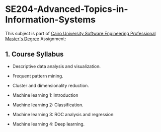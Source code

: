 # SE204-Advanced-Topics-in-Information-Systems

This subject is part of [Cairo University Software Engineering Professional Master's Degree](https://github.com/astral-fate/Cairo-University-Software-Engineering-Professional-Master-s-Degree) 
Assignment:



## 1.  Course Syllabus 

- Descriptive data analysis and visualization.


- Frequent pattern mining.


- Cluster and dimensionality reduction.


- Machine learning 1: Introduction


- Machine learning 2: Classification.


- Machine learning 3: ROC analysis and regression


- Machine learning 4: Deep learning.
